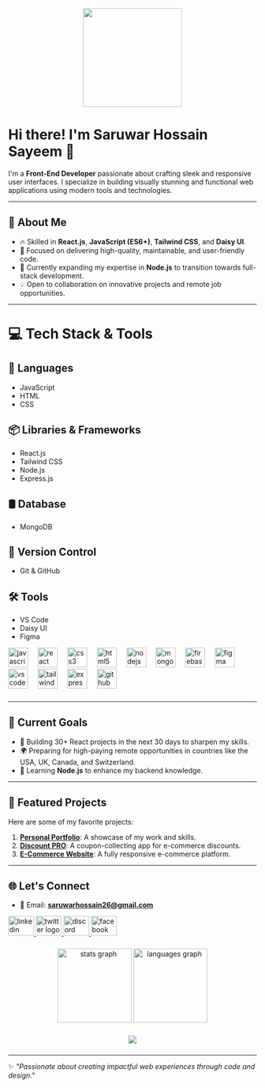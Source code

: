 <div align="center">
  <img height="200" src="https://avatars.githubusercontent.com/u/174789114?s=400&u=7d4542829c7bc07f880ce3b7311a14c98cb991d4&v=4"  />
</div>

###
# Hi there! I'm Saruwar Hossain Sayeem 👋  

I'm a **Front-End Developer** passionate about crafting sleek and responsive user interfaces. I specialize in building visually stunning and functional web applications using modern tools and technologies.  

---

## 🌟 About Me
- 🔥 Skilled in **React.js**, **JavaScript (ES6+)**, **Tailwind CSS**, and **Daisy UI**.  
- 🎯 Focused on delivering high-quality, maintainable, and user-friendly code.  
- 🌱 Currently expanding my expertise in **Node.js** to transition towards full-stack development.  
- 💡 Open to collaboration on innovative projects and remote job opportunities.  

---

# 💻 Tech Stack & Tools  

## 🚀 Languages  
- JavaScript  
- HTML  
- CSS  

## 📦 Libraries & Frameworks  
- React.js  
- Tailwind CSS  
- Node.js  
- Express.js  

## 🛢️ Database  
- MongoDB  

## 🔧 Version Control  
- Git & GitHub  

## 🛠️ Tools  
- VS Code  
- Daisy UI  
- Figma  
  
<div align="left">
  <img src="https://cdn.jsdelivr.net/gh/devicons/devicon/icons/javascript/javascript-original.svg" height="40" alt="javascript logo"  />
  <img width="12" />
  <img src="https://cdn.jsdelivr.net/gh/devicons/devicon/icons/react/react-original.svg" height="40" alt="react logo"  />
  <img width="12" />
  <img src="https://cdn.jsdelivr.net/gh/devicons/devicon/icons/css3/css3-original.svg" height="40" alt="css3 logo"  />
  <img width="12" />
  <img src="https://cdn.jsdelivr.net/gh/devicons/devicon/icons/html5/html5-original.svg" height="40" alt="html5 logo"  />
  <img width="12" />
  <img src="https://cdn.jsdelivr.net/gh/devicons/devicon/icons/nodejs/nodejs-original.svg" height="40" alt="nodejs logo"  />
  <img width="12" />
  <img src="https://cdn.jsdelivr.net/gh/devicons/devicon/icons/mongodb/mongodb-original.svg" height="40" alt="mongodb logo"  />
  <img width="12" />
  <img src="https://cdn.jsdelivr.net/gh/devicons/devicon/icons/firebase/firebase-plain.svg" height="40" alt="firebase logo"  />
  <img width="12" />
  <img src="https://cdn.jsdelivr.net/gh/devicons/devicon/icons/figma/figma-original.svg" height="40" alt="figma logo"  />
  <img width="12" />
  <img src="https://cdn.jsdelivr.net/gh/devicons/devicon/icons/vscode/vscode-original.svg" height="40" alt="vscode logo"  />
  <img width="12" />
  <img src="https://cdn.simpleicons.org/tailwindcss/06B6D4" height="40" alt="tailwindcss logo"  />
  <img width="12" />
  <img src="https://skillicons.dev/icons?i=express" height="40" alt="express logo"  />
  <img width="12" />
  <img src="https://skillicons.dev/icons?i=github" height="40" alt="github logo"  />
</div>

###
---

## 🚀 Current Goals
- 🎨 Building 30+ React projects in the next 30 days to sharpen my skills.  
- 🌍 Preparing for high-paying remote opportunities in countries like the USA, UK, Canada, and Switzerland.  
- 📖 Learning **Node.js** to enhance my backend knowledge.  

---

## 📂 Featured Projects
Here are some of my favorite projects:  
1. **[Personal Portfolio]([https://github.com/saruwar11/portfolio](https://my-portfolio-gamma-red-18.vercel.app/))**: A showcase of my work and skills.  
2. **[Discount PRO](https://github.com/saruwar11/)**: A coupon-collecting app for e-commerce discounts.  
3. **[E-Commerce Website](https://github.com/saruwar11/)**: A fully responsive e-commerce platform.  

---

## 🌐 Let's Connect
- 📧 Email: **saruwarhossain26@gmail.com**  

<div align="left">
  <a href="https://www.linkedin.com/in/saruwar-hossain-sayeem/" target="_blank">
    <img src="https://raw.githubusercontent.com/maurodesouza/profile-readme-generator/master/src/assets/icons/social/linkedin/default.svg" width="52" height="40" alt="linkedin logo"  />
  </a>
  <a href="https://x.com/Saruwar22" target="_blank">
    <img src="https://raw.githubusercontent.com/maurodesouza/profile-readme-generator/master/src/assets/icons/social/twitter/default.svg" width="52" height="40" alt="twitter logo"  />
  </a>
  <a href="https://discordapp.com/users/1258706951261519915" target="_blank">
    <img src="https://raw.githubusercontent.com/maurodesouza/profile-readme-generator/master/src/assets/icons/social/discord/default.svg" width="52" height="40" alt="discord logo"  />
  </a>
  <a href="https://web.facebook.com/msayeem111" target="_blank">
    <img src="https://raw.githubusercontent.com/maurodesouza/profile-readme-generator/master/src/assets/icons/social/facebook/default.svg" width="52" height="40" alt="facebook logo"  />
  </a>
</div>

###

<div align="center">
  <img src="https://github-readme-stats.vercel.app/api?username=saruwar11&hide_title=false&hide_rank=false&show_icons=true&include_all_commits=true&count_private=true&disable_animations=false&theme=dracula&locale=en&hide_border=false&order=1" height="150" alt="stats graph"  />
  <img src="https://github-readme-stats.vercel.app/api/top-langs?username=saruwar11&locale=en&hide_title=false&layout=compact&card_width=320&langs_count=5&theme=dracula&hide_border=false&order=2" height="150" alt="languages graph"  />
</div>

###

<div align="center">
  <img src="https://profile-counter.glitch.me/saruwar11/count.svg?"  />
</div>

###

---

✨ *"Passionate about creating impactful web experiences through code and design."*  

